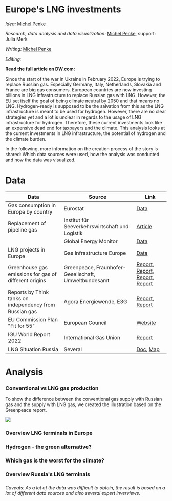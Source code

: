 # Europe's LNG investments
_Idea:_  [Michel Penke](https://michelpenke.de/)  

_Research, data analysis and data visualization:_  [Michel Penke](https://michelpenke.de/), support: Julia Merk

_Writing:_  [Michel Penke](https://michelpenke.de/)

_Editing:_ 

**Read the full article on DW.com:**

[](link)

Since the start of the war in Ukraine in February 2022, Europe is trying to replace Russian gas. Especially Germany, Italy, Netherlands, Slovakia and France are big gas consumers. European countries are now investing billions in LNG infrastructure to replace Russian gas with LNG. However, the EU set itself the goal of being climate neutral by 2050 and that means no LNG. Hydrogen-ready is supposed to be the salvation from this as the LNG infrastructure is meant to be used for hydrogen. However, there are no clear strategies yet and a lot is unclear in regards to the usage of LNG infrastructure for hydrogen. Therefore, these current investments look like an expensive dead end for taxpayers and the climate. This analysis looks at the current investments in LNG infrastructure, the potential of hydrogen and the climate burden. 

In the following, more information on the creation process of the story is shared: Which data sources were used, how the analysis was conducted and how the data was visualized.


# Data


| **Data** | **Source** | **Link** |
| --- | --- | --- |
| Gas consumption in Europe by country| Eurostat| [Data](https://ec.europa.eu/eurostat/statistics-explained/index.php?title=File:Total_imports_and_exports_of_natural_gas,_by_country_of_origin_and_destination,_2020-2021_(terajoules_(Gross_Calorific_Value))_v4.png)  |
| Replacement of pipeline gas | Institut für Seeverkehrswirtschaft und Logistik | [Article](https://www.isl.org/de/news/angriff-russlands-ukraine-stellt-lng-schifffahrt-sehr-grosse-herausforderungen) |
|  | Global Energy Monitor | [Data]() |
| LNG projects in Europe  | Gas Infrastructure Europe | [Data](https://www.gie.eu/transparency/databases/lng-database/) |
| Greenhouse gas emissions for gas of different origins |Greenpeace, Fraunhofer-Gesellschaft, Umweltbundesamt| [Report](https://www.greenpeace.de/publikationen/20220725-greenpeace-report-lng-terminals.pdf), [Report](https://www.isi.fraunhofer.de/content/dam/isi/dokumente/cce/2022/Hintergrundpapier_zu_Gasinfrastrukturen_TransHyDE_final.pdf), [Report](https://www.umweltbundesamt.de/sites/default/files/medien/1410/publikationen/2019-05-15_cc_21-2019_roadmap-gas_lng.pdf), [Report](https://www.umweltbundesamt.de/sites/default/files/medien/1410/publikationen/cc_61-2021_emissionsfaktoren-stromerzeugung.pdf)
| Reports by Think tanks on independency from Russian gas | Agora Energiewende, E3G | [Report](https://static.agora-energiewende.de/fileadmin/Projekte/2021/2021_07_EU_GEXIT/253_Regaining-Europes-Energy-Sovereignty_WEB.pdf), [Report](https://9tj4025ol53byww26jdkao0x-wpengine.netdna-ssl.com/wp-content/uploads/Briefing_EU-can-stop-Russian-gas-imports-by-2025.pdf)
| EU Commission Plan "Fit for 55"| European Council | [Website](https://www.consilium.europa.eu/de/policies/green-deal/fit-for-55-the-eu-plan-for-a-green-transition/)
| IGU World Report 2022| International Gas Union | [Report](https://www.igu.org/resources/world-lng-report-2022/)
| LNG Situation Russia| Several | [Doc](https://deutschewelle-my.sharepoint.com/:w:/r/personal/michel_penke_dw_com/_layouts/15/Doc.aspx?sourcedoc=%7B1DB3CCB0-A120-4E22-9710-21D4F2DA0B5F%7D&file=Russia%20LNG%20_%20Situation%202022.docx&action=default&mobileredirect=true), [Map](https://www.spglobal.com/commodityinsights/plattscontent/_assets/_images/latest-news/112318-infographic-russia-natgas-lng-large.jpg)

# Analysis

### Conventional vs LNG gas production

To show the difference between the conventional gas supply with Russian gas and the supply with LNG gas, we created the illustration based on the Greenpeace report. 

![](graphics/.png)

### Overview LNG terminals in Europe

### Hydrogen - the green alternative?

### Which gas is the worst for the climate?

### Overview Russia's LNG terminals

###

_Caveats: As a lot of the data was difficult to obtain, the result is based on a lot of different data sources and also several expert inverviews._
